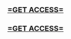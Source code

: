 <h3><strong><a href="https://www.google.com/url?q=https%3A%2F%2Fappbitly.com%2FqzABk">=GET ACCESS=</a></strong></h3>

<h3><strong><a href="https://www.google.com/url?q=https%3A%2F%2Fappbitly.com%2FqzABk">=GET ACCESS=</a></strong></h3>
